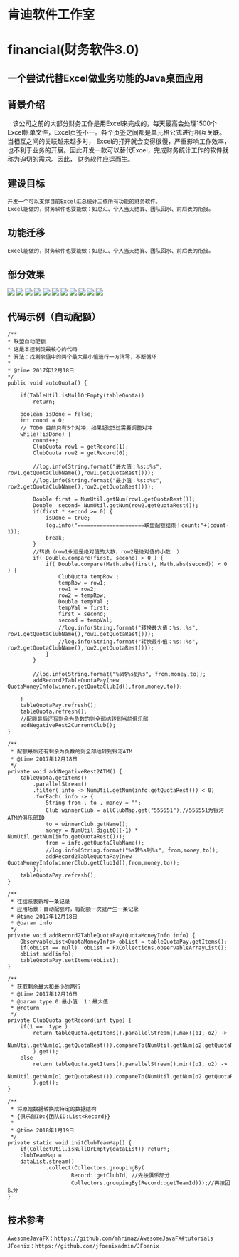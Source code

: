 # 肯迪软件工作室
# financial(财务软件3.0)
## 一个尝试代替Excel做业务功能的Java桌面应用
## 背景介绍
    该公司之前的大部分财务工作是用Excel来完成的，每天最高会处理1500个Excel帐单文件，Excel页签不一。各个页签之间都是单元格公式进行相互关联。当相互之间的关联越来越多时，
    Excel的打开就会变得很慢，严重影响工作效率，也不利于业务的开展。因此开发一款可以替代Excel，完成财务统计工作的软件就称为迫切的需求。因此，
    财务软件应运而生。
## 建设目标
    开发一个可以支撑目前Excel汇总统计工作所有功能的财务软件。
    Excel能做的，财务软件也要能做：如总汇、个人当天结算、团队回水、前后表的衔接。
## 功能迁移
    Excel能做的，财务软件也要能做：如总汇、个人当天结算、团队回水、前后表的衔接。
## 部分效果
![](https://github.com/greatkendy123/springExe/raw/master/src/main/resources/images/4.png)
![](https://github.com/greatkendy123/springExe/raw/master/src/main/resources/images/7.png)
![](https://github.com/greatkendy123/springExe/raw/master/src/main/resources/images/1.png)
![](https://github.com/greatkendy123/springExe/raw/master/src/main/resources/images/2.png)
![](https://github.com/greatkendy123/springExe/raw/master/src/main/resources/images/5.png)
![](https://github.com/greatkendy123/springExe/raw/master/src/main/resources/images/6.png)
![](https://github.com/greatkendy123/springExe/raw/master/src/main/resources/images/3.png)
![](https://github.com/greatkendy123/springExe/raw/master/src/main/resources/images/8.png)
![](https://github.com/greatkendy123/springExe/raw/master/src/main/resources/images/9.png)
![](https://github.com/greatkendy123/springExe/raw/master/src/main/resources/images/10.png)
![](https://github.com/greatkendy123/springExe/raw/master/src/main/resources/images/11.png)

## 代码示例（自动配额）
	/**
	* 联盟自动配额
	* 这是本控制类最核心的代码
	* 算法：找剩余值中的两个最大最小值进行一方清零，不断循环
	* 
	* @time 2017年12月18日
	*/
    public void autoQuota() {
        
        if(TableUtil.isNullOrEmpty(tableQuota))
            return;
        
        boolean isDone = false;
        int count = 0;
        // TODO 目前只有5个对冲，如果超过5过需要调整对冲
        while(!isDone) {
            count++;
            ClubQuota row1 = getRecord(1);
            ClubQuota row2 = getRecord(0);
            
            //log.info(String.format("最大值：%s::%s", row1.getQuotaClubName(),row1.getQuotaRest()));
            //log.info(String.format("最小值：%s::%s", row2.getQuotaClubName(),row2.getQuotaRest()));
            
            Double first = NumUtil.getNum(row1.getQuotaRest());
            Double  second= NumUtil.getNum(row2.getQuotaRest());
            if(first * second >= 0) {
                isDone = true;
                log.info("=====================联盟配额结束！count:"+(count-1));
                break;
            }
            //转换（row1永远是绝对值的大数，row2是绝对值的小数  ）
            if( Double.compare(first, second) > 0 ) {
                if( Double.compare(Math.abs(first), Math.abs(second)) < 0 ) {
                    ClubQuota tempRow ;
                    tempRow = row1;
                    row1 = row2;
                    row2 = tempRow;
                    Double tempVal ;
                    tempVal = first;
                    first = second;
                    second = tempVal;
                    //log.info(String.format("转换最大值：%s::%s", row1.getQuotaClubName(),row1.getQuotaRest()));
                    //log.info(String.format("转换最小值：%s::%s", row2.getQuotaClubName(),row2.getQuotaRest()));
                }
            }
            
            //log.info(String.format("%s转%s到%s", from,money,to));
            addRecord2TableQuotaPay(new QuotaMoneyInfo(winner.getQuotaClubId(),from,money,to));
            
        }
        tableQuotaPay.refresh();
        tableQuota.refresh();
        //配额最后还有剩余为负数的则全部结转到当前俱乐部
        addNegativeRest2CurrentClub();
    }
    
    /**
     * 配额最后还有剩余为负数的则全部结转到银河ATM
     * @time 2017年12月18日
     */
    private void addNegativeRest2ATM() {
    	tableQuota.getItems()
    		.parallelStream()
    		.filter( info -> NumUtil.getNum(info.getQuotaRest()) < 0)
    		.forEach( info -> {
    			String from , to , money = "";
    			Club winnerClub = allClubMap.get("555551");//555551为银河ATM的俱乐部ID
    			to = winnerClub.getName();		
    			money = NumUtil.digit0((-1) * NumUtil.getNum(info.getQuotaRest()));
    			from = info.getQuotaClubName();
    			//log.info(String.format("%s转%s到%s", from,money,to));
    			addRecord2TableQuotaPay(new QuotaMoneyInfo(winnerClub.getClubId(),from,money,to));
    		});
    	tableQuotaPay.refresh();
    }
    
    /**
     * 往结账表新增一条记录
     * 应用场景：自动配额时，每配额一次就产生一条记录
     * @time 2017年12月18日
     * @param info
     */
    private void addRecord2TableQuotaPay(QuotaMoneyInfo info) {
    	ObservableList<QuotaMoneyInfo> obList = tableQuotaPay.getItems();
    	if(obList == null)  obList = FXCollections.observableArrayList();
    	obList.add(info);
    	tableQuotaPay.setItems(obList);
    }
    
	/**
	 * 获取剩余最大和最小的两行
	 * @time 2017年12月16日
	 * @param type 0:最小值  1：最大值 
	 * @return
	 */
    private ClubQuota getRecord(int type) {
        if(1 ==  type )
            return tableQuota.getItems().parallelStream().max((o1, o2) ->   
                NumUtil.getNum(o1.getQuotaRest()).compareTo(NumUtil.getNum(o2.getQuotaRest()))
            ).get();  
        else
            return tableQuota.getItems().parallelStream().min((o1, o2) ->   
                NumUtil.getNum(o1.getQuotaRest()).compareTo(NumUtil.getNum(o2.getQuotaRest()))
            ).get();  
    }

	/**
	 * 将原始数据转换成特定的数据结构
	 * {俱乐部ID:{团队ID:List<Record}}
	 * 
	 * @time 2018年1月19日
	 */
	private static void initClubTeamMap() {
		if(CollectUtil.isNullOrEmpty(dataList)) return;
		clubTeamMap = 
		dataList.stream()
			    .collect(Collectors.groupingBy(
			    		Record::getClubId, //先按俱乐部分
			    		Collectors.groupingBy(Record::getTeamId)));//再按团队分
	}
	
## 技术参考
    AwesomeJavaFX：https://github.com/mhrimaz/AwesomeJavaFX#tutorials
    JFoenix：https://github.com/jfoenixadmin/JFoenix

